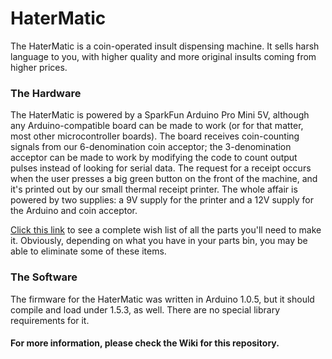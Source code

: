 HaterMatic
==========

The HaterMatic is a coin-operated insult dispensing machine. It sells harsh language to you, with higher quality and more original insults coming from higher prices.

### The Hardware

The HaterMatic is powered by a SparkFun Arduino Pro Mini 5V, although any Arduino-compatible board can be made to work (or for that matter, most other microcontroller boards). The board receives coin-counting signals from our 6-denomination coin acceptor; the 3-denomination acceptor can be made to work by modifying the code to count output pulses instead of looking for serial data. The request for a receipt occurs when the user presses a big green button on the front of the machine, and it's printed out by our small thermal receipt printer. The whole affair is powered by two supplies: a 9V supply for the printer and a 12V supply for the Arduino and coin acceptor.

[Click this link](https://www.sparkfun.com/wish_lists/81471) to see a complete wish list of all the parts you'll need to make it. Obviously, depending on what you have in your parts bin, you may be able to eliminate some of these items.

### The Software

The firmware for the HaterMatic was written in Arduino 1.0.5, but it should compile and load under 1.5.3, as well. There are no special library requirements for it.

#### For more information, please check the Wiki for this repository.
